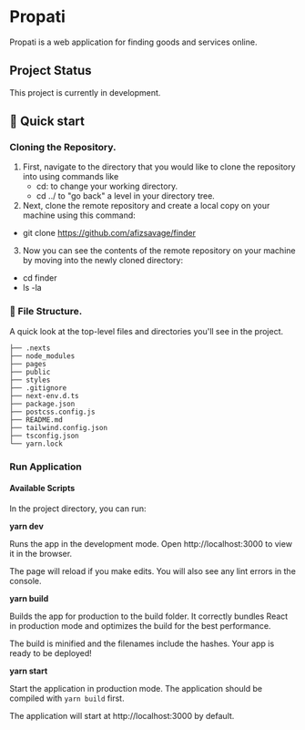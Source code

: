 # Propati

Propati is a web application for finding goods and services online.

## Project Status

This project is currently in development.

## 🚀 Quick start

### Cloning the Repository.

1.  First, navigate to the directory that you would like to clone the repository into using commands like
    - cd: to change your working directory.
    - cd ../ to "go back" a level in your directory tree.
2.  Next, clone the remote repository and create a local copy on your machine using this command:

- git clone https://github.com/afizsavage/finder

3. Now you can see the contents of the remote repository on your machine by moving into the newly cloned directory:

- cd finder
- ls -la

### 🧐 File Structure.

A quick look at the top-level files and directories you'll see in the project.

    ├── .nexts
    ├── node_modules
    ├── pages
    ├── public
    ├── styles
    ├── .gitignore
    ├── next-env.d.ts
    ├── package.json
    ├── postcss.config.js
    ├── README.md
    ├── tailwind.config.json
    ├── tsconfig.json
    └── yarn.lock

### Run Application

#### Available Scripts

In the project directory, you can run:

**yarn dev**

Runs the app in the development mode.
Open http://localhost:3000 to view it in the browser.

The page will reload if you make edits.
You will also see any lint errors in the console.

**yarn build**

Builds the app for production to the build folder.
It correctly bundles React in production mode and optimizes the build for the best performance.

The build is minified and the filenames include the hashes.
Your app is ready to be deployed!

**yarn start**

Start the application in production mode. The application should be compiled with `yarn build` first.

The application will start at http://localhost:3000 by default.
